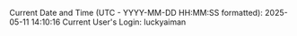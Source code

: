 Current Date and Time (UTC - YYYY-MM-DD HH:MM:SS formatted): 2025-05-11 14:10:16
Current User's Login: luckyaiman
